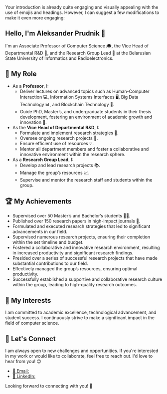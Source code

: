 Your introduction is already quite engaging and visually appealing with the use of emojis and headings. However, I can suggest a few modifications to make it even more engaging:

## Hello, I'm Aleksander Prudnik 👋

I'm an Associate Professor of Computer Science 🎓, the Vice Head of Departmental R&D 🚀, and the Research Group Lead 🧪 at the Belarusian State University of Informatics and Radioelectronics.

## 🎯 My Role
- As a **Professor**, I:
    - Deliver lectures on advanced topics such as Human-Computer Interaction 💻, Information Systems Interfaces 🖥️, Big Data Technology 📊, and Blockchain Technology 🔗.
    - Guide PhD, Master’s, and undergraduate students in their thesis development, fostering an environment of academic growth and innovation 🌱.
- As the **Vice Head of Departmental R&D**, I:
    - Formulate and implement research strategies 📝.
    - Oversee ongoing research projects 🔬.
    - Ensure efficient use of resources 💡.
    - Mentor all department members and foster a collaborative and innovative environment within the research sphere.
- As a **Research Group Lead**, I:
    - Develop and lead research projects 📚.
    - Manage the group’s resources 📈.
    - Supervise and mentor the research staff and students within the group.

## 🏆 My Achievements
- Supervised over 50 Master’s and Bachelor’s students 👨‍🎓.
- Published over 150 research papers in high-impact journals 📖.
- Formulated and executed research strategies that led to significant advancements in our field.
- Supervised numerous research projects, ensuring their completion within the set timeline and budget.
- Fostered a collaborative and innovative research environment, resulting in increased productivity and significant research findings.
- Presided over a series of successful research projects that have made substantial contributions to our field.
- Effectively managed the group’s resources, ensuring optimal productivity.
- Successfully established a supportive and collaborative research culture within the group, leading to high-quality research outcomes.

## 🚀 My Interests
I am committed to academic excellence, technological advancement, and student success. I continuously strive to make a significant impact in the field of computer science.

## 🤝 Let's Connect
I am always open to new challenges and opportunities. If you're interested in my work or would like to collaborate, feel free to reach out. I'd love to hear from you! 😊

- [📧 Email:](aleksander.prudnik@bsuir.by)
- [🔗 LinkedIn:](https://www.linkedin.com/in/aleksanderprudnik/)

Looking forward to connecting with you! 🌟
